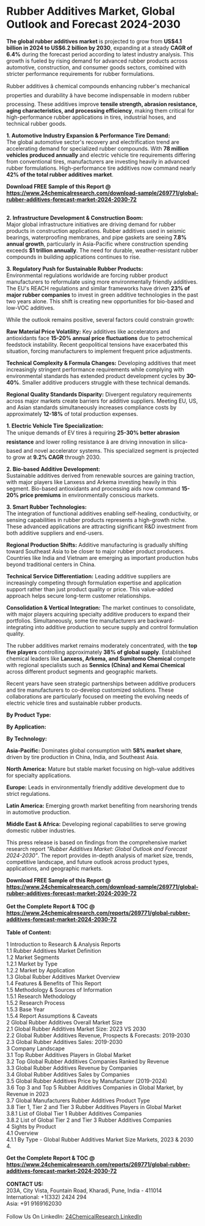 <h1>Rubber Additives Market, Global Outlook and Forecast 2024-2030</h1><p><strong>The global rubber additives market</strong> is projected to grow from <strong>US$4.1 billion in 2024 to US$6.2 billion by 2030</strong>, expanding at a steady <strong>CAGR of 6.4%</strong> during the forecast period according to latest industry analysis. This growth is fueled by rising demand for advanced rubber products across automotive, construction, and consumer goods sectors, combined with stricter performance requirements for rubber formulations.</p><p>Rubber additives â chemical compounds enhancing rubber's mechanical properties and durability â have become indispensable in modern rubber processing. These additives improve <strong>tensile strength, abrasion resistance, aging characteristics, and processing efficiency</strong>, making them critical for high-performance rubber applications in tires, industrial hoses, and technical rubber goods.</p><p><strong>1. Automotive Industry Expansion &amp; Performance Tire Demand:</strong><br>
The global automotive sector's recovery and electrification trend are accelerating demand for specialized rubber compounds. With <strong>78 million vehicles produced annually</strong> and electric vehicle tire requirements differing from conventional tires, manufacturers are investing heavily in advanced rubber formulations. High-performance tire additives now command nearly <strong>42% of the total rubber additives market</strong>.</p><div><b>Download FREE Sample of this Report @ 
            <a href="https://www.24chemicalresearch.com/download-sample/269771/global-rubber-additives-forecast-market-2024-2030-72">
            https://www.24chemicalresearch.com/download-sample/269771/global-rubber-additives-forecast-market-2024-2030-72</a></b></div><br><p><strong>2. Infrastructure Development &amp; Construction Boom:</strong><br>
Major global infrastructure initiatives are driving demand for rubber products in construction applications. Rubber additives used in seismic bearings, waterproofing membranes, and pipe gaskets are seeing <strong>7.8% annual growth</strong>, particularly in Asia-Pacific where construction spending exceeds <strong>$1 trillion annually</strong>. The need for durable, weather-resistant rubber compounds in building applications continues to rise.</p><p><strong>3. Regulatory Push for Sustainable Rubber Products:</strong><br>
Environmental regulations worldwide are forcing rubber product manufacturers to reformulate using more environmentally friendly additives. The EU's REACH regulations and similar frameworks have driven <strong>23% of major rubber companies</strong> to invest in green additive technologies in the past two years alone. This shift is creating new opportunities for bio-based and low-VOC additives.</p><p>While the outlook remains positive, several factors could constrain growth:</p><p><strong>Raw Material Price Volatility:</strong> Key additives like accelerators and antioxidants face <strong>15-20% annual price fluctuations</strong> due to petrochemical feedstock instability. Recent geopolitical tensions have exacerbated this situation, forcing manufacturers to implement frequent price adjustments.</p><p><strong>Technical Complexity &amp; Formula Changes:</strong> Developing additives that meet increasingly stringent performance requirements while complying with environmental standards has extended product development cycles by <strong>30-40%</strong>. Smaller additive producers struggle with these technical demands.</p><p><strong>Regional Quality Standards Disparity:</strong> Divergent regulatory requirements across major markets create barriers for additive suppliers. Meeting EU, US, and Asian standards simultaneously increases compliance costs by approximately <strong>12-18%</strong> of total production expenses.</p><p><strong>1. Electric Vehicle Tire Specialization:</strong><br>
The unique demands of EV tires â requiring <strong>25-30% better abrasion resistance</strong> and lower rolling resistance â are driving innovation in silica-based and novel accelerator systems. This specialized segment is projected to grow at <strong>9.2% CAGR</strong> through 2030.</p><p><strong>2. Bio-based Additive Development:</strong><br>
Sustainable additives derived from renewable sources are gaining traction, with major players like Lanxess and Arkema investing heavily in this segment. Bio-based antioxidants and processing aids now command <strong>15-20% price premiums</strong> in environmentally conscious markets.</p><p><strong>3. Smart Rubber Technologies:</strong><br>
The integration of functional additives enabling self-healing, conductivity, or sensing capabilities in rubber products represents a high-growth niche. These advanced applications are attracting significant R&amp;D investment from both additive suppliers and end-users.</p><p><strong>Regional Production Shifts:</strong> Additive manufacturing is gradually shifting toward Southeast Asia to be closer to major rubber product producers. Countries like India and Vietnam are emerging as important production hubs beyond traditional centers in China.</p><p><strong>Technical Service Differentiation:</strong> Leading additive suppliers are increasingly competing through formulation expertise and application support rather than just product quality or price. This value-added approach helps secure long-term customer relationships.</p><p><strong>Consolidation &amp; Vertical Integration:</strong> The market continues to consolidate, with major players acquiring specialty additive producers to expand their portfolios. Simultaneously, some tire manufacturers are backward-integrating into additive production to secure supply and control formulation quality.</p><p>The rubber additives market remains moderately concentrated, with the <strong>top five players</strong> controlling approximately <strong>38% of global supply</strong>. Established chemical leaders like <strong>Lanxess, Arkema, and Sumitomo Chemical</strong> compete with regional specialists such as <strong>Sennics (China) and Kemai Chemical</strong> across different product segments and geographic markets.</p><p>Recent years have seen strategic partnerships between additive producers and tire manufacturers to co-develop customized solutions. These collaborations are particularly focused on meeting the evolving needs of electric vehicle tires and sustainable rubber products.</p><p><strong>By Product Type:</strong></p><p><strong>By Application:</strong></p><p><strong>By Technology:</strong></p><p><strong>Asia-Pacific:</strong> Dominates global consumption with <strong>58% market share</strong>, driven by tire production in China, India, and Southeast Asia.</p><p><strong>North America:</strong> Mature but stable market focusing on high-value additives for specialty applications.</p><p><strong>Europe:</strong> Leads in environmentally friendly additive development due to strict regulations.</p><p><strong>Latin America:</strong> Emerging growth market benefiting from nearshoring trends in automotive production.</p><p><strong>Middle East &amp; Africa:</strong> Developing regional capabilities to serve growing domestic rubber industries.</p><p>This press release is based on findings from the comprehensive market research report <em>"Rubber Additives Market: Global Outlook and Forecast 2024-2030"</em>. The report provides in-depth analysis of market size, trends, competitive landscape, and future outlook across product types, applications, and geographic markets.</p><div><b>Download FREE Sample of this Report @ 
            <a href="https://www.24chemicalresearch.com/download-sample/269771/global-rubber-additives-forecast-market-2024-2030-72">
            https://www.24chemicalresearch.com/download-sample/269771/global-rubber-additives-forecast-market-2024-2030-72</a></b></div><br><div><b>Get the Complete Report & TOC @ 
            <a href="https://www.24chemicalresearch.com/reports/269771/global-rubber-additives-forecast-market-2024-2030-72">
            https://www.24chemicalresearch.com/reports/269771/global-rubber-additives-forecast-market-2024-2030-72</a></b></div><br>
            <b>Table of Content:</b><p>1 Introduction to Research & Analysis Reports<br />
    1.1 Rubber Additives Market Definition<br />
    1.2 Market Segments<br />
        1.2.1 Market by Type<br />
        1.2.2 Market by Application<br />
    1.3 Global Rubber Additives Market Overview<br />
    1.4 Features & Benefits of This Report<br />
    1.5 Methodology & Sources of Information<br />
        1.5.1 Research Methodology<br />
        1.5.2 Research Process<br />
        1.5.3 Base Year<br />
        1.5.4 Report Assumptions & Caveats<br />
2 Global Rubber Additives Overall Market Size<br />
    2.1 Global Rubber Additives Market Size: 2023 VS 2030<br />
    2.2 Global Rubber Additives Revenue, Prospects & Forecasts: 2019-2030<br />
    2.3 Global Rubber Additives Sales: 2019-2030<br />
3 Company Landscape<br />
    3.1 Top Rubber Additives Players in Global Market<br />
    3.2 Top Global Rubber Additives Companies Ranked by Revenue<br />
    3.3 Global Rubber Additives Revenue by Companies<br />
    3.4 Global Rubber Additives Sales by Companies<br />
    3.5 Global Rubber Additives Price by Manufacturer (2019-2024)<br />
    3.6 Top 3 and Top 5 Rubber Additives Companies in Global Market, by Revenue in 2023<br />
    3.7 Global Manufacturers Rubber Additives Product Type<br />
    3.8 Tier 1, Tier 2 and Tier 3 Rubber Additives Players in Global Market<br />
        3.8.1 List of Global Tier 1 Rubber Additives Companies<br />
        3.8.2 List of Global Tier 2 and Tier 3 Rubber Additives Companies<br />
4 Sights by Product<br />
    4.1 Overview<br />
        4.1.1 By Type - Global Rubber Additives Market Size Markets, 2023 & 2030<br />
        4.</p><div><b>Get the Complete Report & TOC @ 
            <a href="https://www.24chemicalresearch.com/reports/269771/global-rubber-additives-forecast-market-2024-2030-72">
            https://www.24chemicalresearch.com/reports/269771/global-rubber-additives-forecast-market-2024-2030-72</a></b></div><br><b>CONTACT US:</b><br>
            203A, City Vista, Fountain Road, Kharadi, Pune, India - 411014<br>
            International: +1(332) 2424 294<br>
            Asia: +91 9169162030 <br><br>
            Follow Us On LinkedIn: <a href="https://www.linkedin.com/company/24chemicalresearch/">24ChemicalResearch LinkedIn</a>